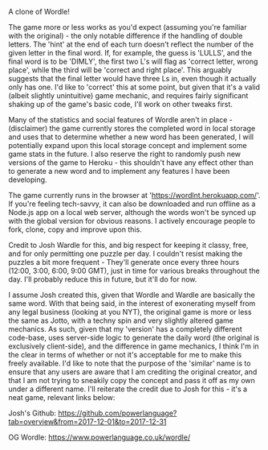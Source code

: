 A clone of Wordle!

The game more or less works as you'd expect (assuming you're familiar with the original) - the only notable difference if the handling of double letters. The 'hint' at the end of each turn doesn't reflect the number of the given letter in the final word. If, for example, the guess is 'LULLS', and the final word is to be 'DIMLY', the first two L's will flag as 'correct letter, wrong place', while the third will be 'correct and right place'. This arguably suggests that the final letter would have three Ls in, even though it actually only has one. I'd like to 'correct' this at some point, but given that it's a valid (albeit slightly unintuitive) game mechanic, and requires fairly significant shaking up of the game's basic code, I'll work on other tweaks first.

Many of the statistics and social features of Wordle aren't in place - (disclaimer) the game currently stores the completed word in local storage and uses that to determine whether a new word has been generated, I will potentially expand upon this local storage concept and implement some game stats in the future. I also reserve the right to randomly push new versions of the game to Heroku - this shouldn't have any effect other than to generate a new word and to implement any features I have been developing.

The game currently runs in the browser at 'https://wordlnt.herokuapp.com/'. If you're feeling tech-savvy, it can also be downloaded and run offline as a Node.js app on a local web server, although the words won't be synced up with the global version for obvious reasons. I actively encourage people to fork, clone, copy and improve upon this.

Credit to Josh Wardle for this, and big respect for keeping it classy, free, and for only permitting one puzzle per day. I couldn't resist making the puzzles a bit more frequent - They'll generate once every three hours (12:00, 3:00, 6:00, 9:00 GMT), just in time for various breaks throughout the day. I'll probably reduce this in future, but it'll do for now. 

I assume Josh created this, given that Wordle and Wardle are basically the same word. With that being said, in the interest of exonerating myself from any legal business (looking at you NYT), the original game is more or less the same as Jotto, with a techny spin and very slightly altered game mechanics. As such, given that my 'version' has a completely different code-base, uses server-side logic to generate the daily word (the original is exclusively client-side), and the difference in game mechanics, I think I'm in the clear in terms of whether or not it's acceptable for me to make this freely available. I'd like to note that the purpose of the 'similar' name is to ensure that any users are aware that I am crediting the original creator, and that I am not trying to sneakily copy the concept and pass it off as my own under a different name. I'll reiterate the credit due to Josh for this - it's a neat game, relevant links below:

Josh's Github: https://github.com/powerlanguage?tab=overview&from=2017-12-01&to=2017-12-31

OG Wordle: https://www.powerlanguage.co.uk/wordle/
